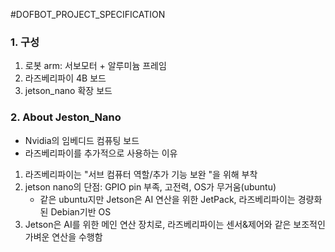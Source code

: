 #DOFBOT_PROJECT_SPECIFICATION

### 1. 구성
1. 로봇 arm: 서보모터 + 알루미늄 프레임
2. 라즈베리파이 4B 보드
3. jetson_nano 확장 보드

### 2. About Jeston_Nano
* Nvidia의 임베디드 컴퓨팅 보드
* 라즈베리파이를 추가적으로 사용하는 이유
1. 라즈베리파이는 "서브 컴퓨터 역할/추가 기능 보완 "을 위해 부착
2. jetson nano의 단점: GPIO pin 부족, 고전력, OS가 무거움(ubuntu)
   + 같은 ubuntu지만 Jetson은 AI 연산을 위한 JetPack, 라즈베리파이는 경량화된 Debian기반 OS
3. Jetson은 AI를 위한 메인 연산 장치로, 라즈베리파이는 센서&제어와 같은 보조적인 가벼운 연산을 수행함

